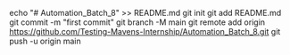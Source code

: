 echo "# Automation_Batch_8" >> README.md
git init
git add README.md
git commit -m "first commit"
git branch -M main
git remote add origin https://github.com/Testing-Mavens-Internship/Automation_Batch_8.git
git push -u origin main